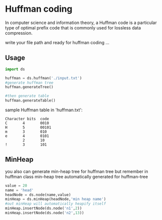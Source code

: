 # Huffman coding
In computer science and information theory, a Huffman code is a particular type of optimal prefix code that is commonly used for lossless data compression.

write your file path and ready for huffman coding ...

## Usage
```python
import ds

huffman = ds.huffman('./input.txt')
#generate huffman tree
huffman.generateTree()

#then generate table
huffman.generateTable()
```

sample Huffman table in 'huffman.txt':
```
Character bits  code
C       4	    0010
H       5	    00101
m       3	    010
e       4	    0101
        2	    10
!       3	    101
```

## MinHeap

you also can generate min-heap tree for huffman tree but remember in huffman class min-heap tree automatically generated for huffman-tree
```python
value = 20
name = 'head'
headNode = ds.node(name,value)
minHeap = ds.minHeap(headNode,'min heap name')
#out minHeap will automatically heapify itself
minHeap.insertNode(ds.node('n1',2))
minHeap.insertNode(ds.node('n2',13))
```


